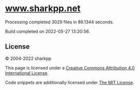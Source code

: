 # www.sharkpp.net

Processing completed 3029 files in 86.1344 seconds.

Build completed on 2022-05-27 13:20:56.

## License

&copy; 2004-2022 sharkpp

This page is licensed under a [Creative Commons Attribution 4.0 International License](http://creativecommons.org/licenses/by/4.0/).

Code snippets are additionally licensed under [The MIT License](http://opensource.org/licenses/MIT).
